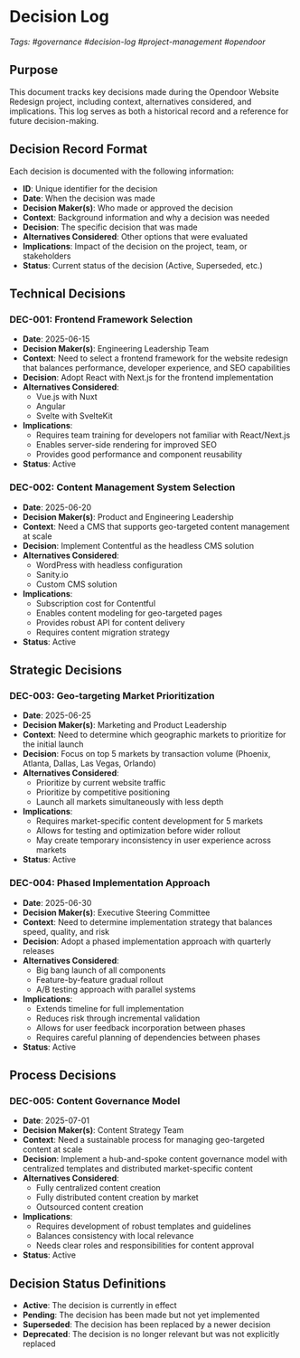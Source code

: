 # Decision Log

*Tags: #governance #decision-log #project-management #opendoor*

## Purpose

This document tracks key decisions made during the Opendoor Website Redesign project, including context, alternatives considered, and implications. This log serves as both a historical record and a reference for future decision-making.

## Decision Record Format

Each decision is documented with the following information:
- **ID**: Unique identifier for the decision
- **Date**: When the decision was made
- **Decision Maker(s)**: Who made or approved the decision
- **Context**: Background information and why a decision was needed
- **Decision**: The specific decision that was made
- **Alternatives Considered**: Other options that were evaluated
- **Implications**: Impact of the decision on the project, team, or stakeholders
- **Status**: Current status of the decision (Active, Superseded, etc.)

## Technical Decisions

### DEC-001: Frontend Framework Selection

- **Date**: 2025-06-15
- **Decision Maker(s)**: Engineering Leadership Team
- **Context**: Need to select a frontend framework for the website redesign that balances performance, developer experience, and SEO capabilities
- **Decision**: Adopt React with Next.js for the frontend implementation
- **Alternatives Considered**:
  - Vue.js with Nuxt
  - Angular
  - Svelte with SvelteKit
- **Implications**:
  - Requires team training for developers not familiar with React/Next.js
  - Enables server-side rendering for improved SEO
  - Provides good performance and component reusability
- **Status**: Active

### DEC-002: Content Management System Selection

- **Date**: 2025-06-20
- **Decision Maker(s)**: Product and Engineering Leadership
- **Context**: Need a CMS that supports geo-targeted content management at scale
- **Decision**: Implement Contentful as the headless CMS solution
- **Alternatives Considered**:
  - WordPress with headless configuration
  - Sanity.io
  - Custom CMS solution
- **Implications**:
  - Subscription cost for Contentful
  - Enables content modeling for geo-targeted pages
  - Provides robust API for content delivery
  - Requires content migration strategy
- **Status**: Active

## Strategic Decisions

### DEC-003: Geo-targeting Market Prioritization

- **Date**: 2025-06-25
- **Decision Maker(s)**: Marketing and Product Leadership
- **Context**: Need to determine which geographic markets to prioritize for the initial launch
- **Decision**: Focus on top 5 markets by transaction volume (Phoenix, Atlanta, Dallas, Las Vegas, Orlando)
- **Alternatives Considered**:
  - Prioritize by current website traffic
  - Prioritize by competitive positioning
  - Launch all markets simultaneously with less depth
- **Implications**:
  - Requires market-specific content development for 5 markets
  - Allows for testing and optimization before wider rollout
  - May create temporary inconsistency in user experience across markets
- **Status**: Active

### DEC-004: Phased Implementation Approach

- **Date**: 2025-06-30
- **Decision Maker(s)**: Executive Steering Committee
- **Context**: Need to determine implementation strategy that balances speed, quality, and risk
- **Decision**: Adopt a phased implementation approach with quarterly releases
- **Alternatives Considered**:
  - Big bang launch of all components
  - Feature-by-feature gradual rollout
  - A/B testing approach with parallel systems
- **Implications**:
  - Extends timeline for full implementation
  - Reduces risk through incremental validation
  - Allows for user feedback incorporation between phases
  - Requires careful planning of dependencies between phases
- **Status**: Active

## Process Decisions

### DEC-005: Content Governance Model

- **Date**: 2025-07-01
- **Decision Maker(s)**: Content Strategy Team
- **Context**: Need a sustainable process for managing geo-targeted content at scale
- **Decision**: Implement a hub-and-spoke content governance model with centralized templates and distributed market-specific content
- **Alternatives Considered**:
  - Fully centralized content creation
  - Fully distributed content creation by market
  - Outsourced content creation
- **Implications**:
  - Requires development of robust templates and guidelines
  - Balances consistency with local relevance
  - Needs clear roles and responsibilities for content approval
- **Status**: Active

## Decision Status Definitions

- **Active**: The decision is currently in effect
- **Pending**: The decision has been made but not yet implemented
- **Superseded**: The decision has been replaced by a newer decision
- **Deprecated**: The decision is no longer relevant but was not explicitly replaced

